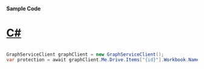 #### Sample Code
# [C#](#tab/Csharp)

```C#

GraphServiceClient graphClient = new GraphServiceClient();
var protection = await graphClient.Me.Drive.Items["{id}"].Workbook.Names["{name}"].Range().Format.Protection.Request().GetAsync();

```